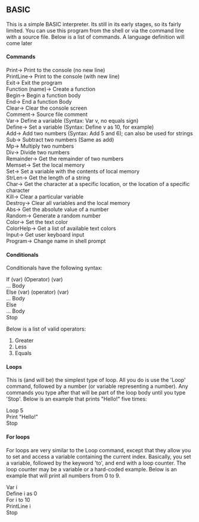 ## BASIC

This is a simple BASIC interpreter. Its still in its early stages, so its fairly limited. You can use this program from the shell or via the command line with a source file. Below is a list of commands. A language definition will come later

#### Commands
Print-> Print to the console (no new line)   
PrintLine-> Print to the console (with new line)   
Exit-> Exit the program   
Function (name)-> Create a function   
Begin-> Begin a function body   
End-> End a function Body   
Clear-> Clear the console screen   
Comment-> Source file comment   
Var-> Define a variable (Syntax: Var v, no equals sign)   
Define-> Set a variable (Syntax: Define v as 10, for example)   
Add-> Add two numbers (Syntax: Add 5 and 6); can also be used for strings   
Sub-> Subtract two numbers (Same as add)   
Mp-> Multiply two numbers   
Div-> Divide two numbers   
Remainder-> Get the remainder of two numbers   
Memset-> Set the local memory   
Set-> Set a variable with the contents of local memory   
StrLen-> Get the length of a string   
Char-> Get the character at a specific location, or the location of a specific character   
Kill-> Clear a particular variable   
Destroy-> Clear all variables and the local memory   
Abs-> Get the absolute value of a number   
Random-> Generate a random number   
Color-> Set the text color   
ColorHelp-> Get a list of available text colors   
Input-> Get user keyboard input   
Program-> Change name in shell prompt   

#### Conditionals
Conditionals have the following syntax:   

If (var) (Operator) (var)   
... Body   
Else (var) (operator) (var)   
... Body   
Else   
... Body   
Stop   

Below is a list of valid operators:   
1. Greater   
2. Less   
3. Equals   

#### Loops
This is (and will be) the simplest type of loop. All you do is use the 'Loop' command, followed by a number (or variable representing a number). Any commands you type after that will be part of the loop body until you type 'Stop'. Below is an example that prints "Hello!" five times:   

Loop 5   
Print "Hello!"   
Stop   

#### For loops
For loops are very similar to the Loop command, except that they allow you to set and access a variable containing the current index. Basically, you set a variable, followed by the keyword 'to', and end with a loop counter. The loop counter may be a variable or a hard-coded example. Below is an example that will print all numbers from 0 to 9.   

Var i   
Define i as 0   
For i to 10   
PrintLine i   
Stop   
